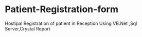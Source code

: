 # Patient-Registration-form
Hostipal Registration of patient in Reception Using VB.Net ,Sql Server,Crystal Report
